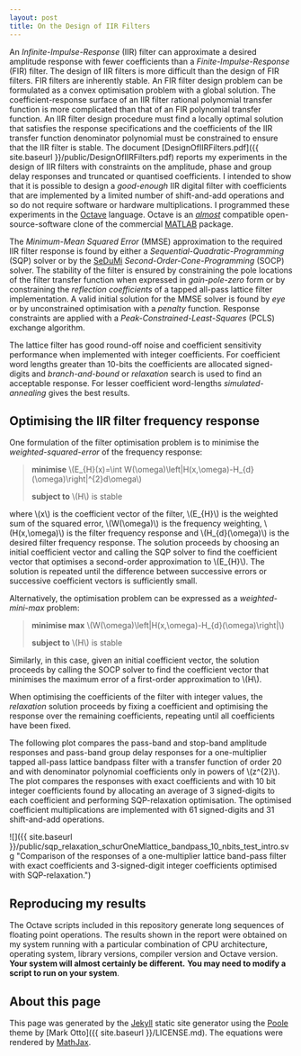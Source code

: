 ```yaml
---
layout: post
title: On the Design of IIR Filters
---
```

An *Infinite-Impulse-Response* (IIR) filter can approximate a desired amplitude
response with fewer coefficients than a *Finite-Impulse-Response* (FIR)
filter.  The design of IIR filters is more difficult than the design of FIR
filters. FIR filters are inherently stable. An FIR filter design problem can
be formulated as a convex optimisation problem with a global solution. The
coefficient-response surface of an IIR filter rational polynomial transfer
function is more complicated than that of an FIR polynomial transfer
function. An IIR filter design procedure must find a locally optimal solution
that satisfies the response specifications and the coefficients of the IIR
transfer function denominator polynomial must be constrained to ensure that
the IIR filter is stable. The document
[DesignOfIIRFilters.pdf]({{ site.baseurl }}/public/DesignOfIIRFilters.pdf)
reports my experiments in the design of IIR filters with constraints on the
amplitude, phase and group delay responses and truncated or quantised
coefficients. I intended to show that it is possible to design a
*good-enough* IIR digital filter with coefficients that are implemented by
a limited number of shift-and-add operations and so do not require
software or hardware multiplications. I programmed these
experiments in the [Octave](https://www.gnu.org/software/octave)
language. Octave is an
[*almost*](https://wiki.octave.org/FAQ#Differences_between_Octave_and_Matlab)
compatible open-source-software clone of the commercial
[MATLAB](http://mathworks.com) package.

The *Minimum-Mean Squared Error* (MMSE)
approximation to the required IIR filter response is found by either a
*Sequential-Quadratic-Programming* (SQP) solver or by the
[SeDuMi](https://github.com/sqlp/sedumi) *Second-Order-Cone-Programming*
(SOCP) solver. The stability of the filter is ensured by constraining the pole
locations of the filter transfer function when expressed in *gain-pole-zero*
form or by constraining the *reflection coefficients* of a tapped all-pass
lattice filter implementation. A valid initial solution for the MMSE solver is
found by *eye* or by unconstrained optimisation with a *penalty* function.
Response constraints are applied with a *Peak-Constrained-Least-Squares* (PCLS)
exchange algorithm.

The lattice filter has good round-off noise and coefficient
sensitivity performance when implemented with integer coefficients. For
coefficient word lengths greater than 10-bits the coefficients are allocated
signed-digits and *branch-and-bound* or *relaxation* search is used to find an
acceptable response. For lesser coefficient word-lengths *simulated-annealing*
gives the best results.

## Optimising the IIR filter frequency response
One formulation of the filter optimisation problem is to
minimise the *weighted-squared-error* of the frequency response:

>**minimise**
>\\(E_{H}(x)=\int W(\omega)\left|H(x,\omega)-H_{d}(\omega)\right|^{2}d\omega\\)
>
>**subject to** \\(H\\) is stable

where \\(x\\) is the coefficient vector of the filter, \\(E_{H}\\) is
the weighted sum of the squared error, \\(W(\omega)\\) is the
frequency weighting, \\(H(x,\omega)\\) is the filter frequency
response and \\(H_{d}(\omega)\\) is the desired filter frequency
response. The solution proceeds by choosing an initial coefficient vector
and calling the SQP solver to find the coefficient vector that
optimises a second-order approximation to \\(E_{H}\\). The solution is
repeated until the difference between successive errors or
successive coefficient vectors is sufficiently small.

Alternatively, the optimisation problem can be expressed as a
*weighted-mini-max* problem:

>**minimise max**
>\\(W(\omega)\left|H(x,\omega)-H_{d}(\omega)\right|\\)
>
>**subject to** \\(H\\) is stable

Similarly, in this case, given an initial coefficient vector, the
solution proceeds by calling the SOCP solver to find the coefficient vector
that minimises the maximum error of a first-order approximation to \\(H\\).

When optimising the coefficients of the filter with integer values, the
*relaxation* solution proceeds by fixing a coefficient and optimising the
response over the remaining coefficients, repeating until all coefficients
have been fixed.

The following plot compares the pass-band and stop-band
amplitude responses and pass-band group delay responses for a one-multiplier
tapped all-pass lattice bandpass filter with a transfer function of order 20
and with denominator polynomial coefficients only in powers of \\(z^{2}\\).
The plot compares the responses with exact coefficients and with 10 bit integer
coefficients found by allocating an average of 3 signed-digits to each
coefficient and performing SQP-relaxation optimisation. The optimised
coefficient multiplications are implemented with 61 signed-digits and 31
shift-and-add operations.

![]({{ site.baseurl }}/public/sqp_relaxation_schurOneMlattice_bandpass_10_nbits_test_intro.svg "Comparison of the responses of a one-multiplier lattice band-pass filter with exact coefficients and 3-signed-digit integer coefficients optimised with SQP-relaxation.")

## Reproducing my results
The Octave scripts included in this repository generate long sequences of
floating point operations. The results shown in the report were obtained on
my system running with a particular combination of CPU architecture, operating
system, library versions, compiler version and Octave version.
**Your system will almost certainly be different.**
**You may need to modify a script to run on your system**.

## About this page
This page was generated by the [Jekyll](http://jekyllrb.com) static site
generator using the [Poole](http://getpoole.com) theme by
[Mark Otto]({{ site.baseurl }}/LICENSE.md). The equations were rendered by
[MathJax](https://www.mathjax.org/).


